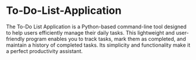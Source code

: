 # To-Do-List-Application
The To-Do List Application is a Python-based command-line tool designed to help users efficiently manage their daily tasks. This lightweight and user-friendly program enables you to track tasks, mark them as completed, and maintain a history of completed tasks. Its simplicity and functionality make it a perfect productivity assistant.
